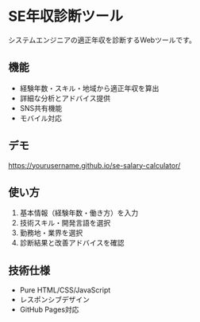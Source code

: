 # SE年収診断ツール

システムエンジニアの適正年収を診断するWebツールです。

## 機能
- 経験年数・スキル・地域から適正年収を算出
- 詳細な分析とアドバイス提供
- SNS共有機能
- モバイル対応

## デモ
https://yourusername.github.io/se-salary-calculator/

## 使い方
1. 基本情報（経験年数・働き方）を入力
2. 技術スキル・開発言語を選択
3. 勤務地・業界を選択
4. 診断結果と改善アドバイスを確認

## 技術仕様
- Pure HTML/CSS/JavaScript
- レスポンシブデザイン
- GitHub Pages対応
